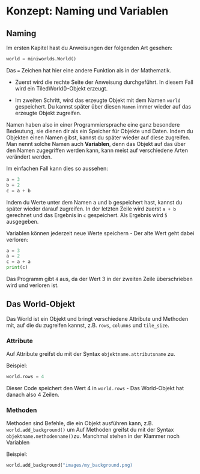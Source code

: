 # Konzept: Naming und Variablen

## Naming

Im ersten Kapitel hast du Anweisungen der folgenden Art gesehen:

``` python
world = miniworlds.World()
```

Das `=` Zeichen hat hier eine andere Funktion als in der Mathematik. 

* Zuerst wird die rechte Seite der Anweisung durchgeführt. In diesem Fall wird ein TiledWorld()-Objekt erzeugt.

* Im zweiten Schritt, wird das erzeugte Objekt mit dem Namen `world` gespeichert. Du kannst später über diesen `Namen` immer wieder auf das erzeugte Objekt zugreifen.

Namen haben also in einer Programmiersprache eine ganz besondere Bedeutung, sie dienen dir als ein Speicher für Objekte und Daten. Indem du Objekten einen Namen gibst, kannst du später wieder auf diese zugreifen. Man nennt solche Namen auch **Variablen**, denn das Objekt auf das über den Namen zugegriffen werden kann, kann meist auf verschiedene Arten verändert werden.

Im einfachen Fall kann dies so aussehen:

``` python
a = 3
b = 2
c = a + b
```

Indem du Werte unter dem Namen a und b gespeichert hast, kannst du später wieder darauf zugreifen. In der letzten Zeile wird zuerst `a + b` gerechnet und das Ergebnis in `c` gespeichert. Als Ergebnis wird `5` ausgegeben.

Variablen können jederzeit neue Werte speichern - Der alte Wert geht dabei verloren:

``` python
a = 3
a = 2
c = a + a
print(c)
```

Das Programm gibt `4` aus, da der Wert 3 in der zweiten Zeile überschrieben wird und verloren ist.

## Das World-Objekt

Das World ist ein Objekt und bringt verschiedene Attribute und Methoden mit, 
auf die du zugreifen kannst, z.B. `rows`, `columns` und `tile_size`.

### Attribute

Auf Attribute greifst du mit der Syntax `objektname.attributsname` zu.

Beispiel: 

``` python
world.rows = 4
```

Dieser Code speichert den Wert 4 in `world.rows` - Das World-Objekt hat danach also 4 Zeilen.

### Methoden

Methoden sind Befehle, die ein Objekt ausführen kann, z.B. `world.add_background()` um 
Auf Methoden greifst du mit der Syntax  `objektname.methodenname()`zu. Manchmal stehen in der Klammer noch Variablen

Beispiel:

``` python
world.add_background("images/my_background.png)
```

